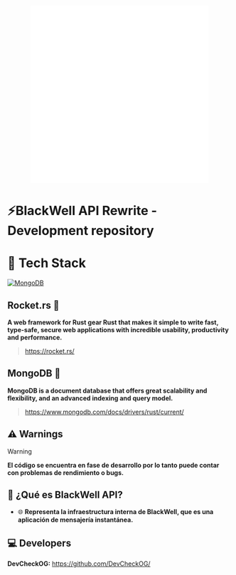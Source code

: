 <p align="center">
  <img src= "https://github.com/DevCheckOG/BlackWell-API/blob/master/assets/BlackWell-light.png" alt= "logo" style= "width: 400px; height: 400px;"> </img>
</p>

# ⚡BlackWell API Rewrite - Development repository

# 🧾 Tech Stack

<a href="https://github.com/DevCheckOG/BlackWell-API-Rewrite/"><img alt="MongoDB" src="https://img.shields.io/badge/MongoDB-%234ea94b.svg?style=for-the-badge&logo=mongodb&logoColor=white"></a>

## Rocket.rs 🚀

**A web framework for Rust gear Rust that makes it simple to write fast, type-safe, secure web applications with incredible usability, productivity and performance.** 

> https://rocket.rs/

## MongoDB 🍃

**MongoDB is a document database that offers great scalability and flexibility, and an advanced indexing and query model.**

> https://www.mongodb.com/docs/drivers/rust/current/

## ⚠️ Warnings

> [!WARNING]  
> **El código se encuentra en fase de desarrollo por lo tanto puede contar con problemas de rendimiento o bugs.**

## 🎯 ¿Qué es BlackWell API?

- 🌐 **Representa la infraestructura interna de BlackWell, que es una aplicación de mensajería instantánea.**

## 💻 Developers

**DevCheckOG:** https://github.com/DevCheckOG/
